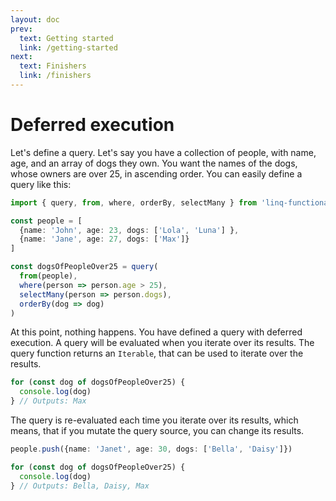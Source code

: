 ```yaml
---
layout: doc
prev:
  text: Getting started
  link: /getting-started
next:
  text: Finishers
  link: /finishers
---
```


# Deferred execution

Let's define a query. Let's say you have a collection of people, with name, age, and an array of dogs they own. You want the names of the dogs, whose owners are over 25, in ascending order. You can easily define a query like this:

```ts
import { query, from, where, orderBy, selectMany } from 'linq-functional'

const people = [
  {name: 'John', age: 23, dogs: ['Lola', 'Luna'] },
  {name: 'Jane', age: 27, dogs: ['Max']}
]

const dogsOfPeopleOver25 = query(
  from(people),
  where(person => person.age > 25),
  selectMany(person => person.dogs),
  orderBy(dog => dog)
)
```

At this point, nothing happens. You have defined a query with deferred execution. A query will be evaluated when you iterate over its results. The query function returns an `Iterable`, that can be used to iterate over the results.

```ts
for (const dog of dogsOfPeopleOver25) {
  console.log(dog)
} // Outputs: Max
```

The query is re-evaluated each time you iterate over its results, which means, that if you mutate the query source, you can change its results.

```ts
people.push({name: 'Janet', age: 30, dogs: ['Bella', 'Daisy']})

for (const dog of dogsOfPeopleOver25) {
  console.log(dog)
} // Outputs: Bella, Daisy, Max
```
